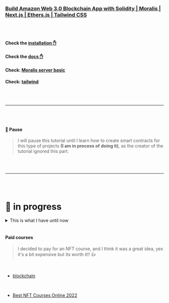 ### [Build Amazon Web 3.0 Blockchain App with Solidity | Moralis | Next.js | Ethers.js | Tailwind CSS](https://youtu.be/HMdwbq1JJT0)

 <br>
 <br>

#### Check the [installation ✋](https://github.com/nadiamariduena/amazon-clone-blockchain/blob/2-Auth-moralis-context/INSTALLATION.md)

#### Check the [docs ✋](https://github.com/nadiamariduena/amazon-clone-blockchain/blob/2-Auth-moralis-context/DOCS.md)

#### Check: [Moralis server basic](https://github.com/nadiamariduena/amazon-clone-blockchain/blob/2-Auth-moralis-context/MORALISSERVER.md)

#### Check: [tailwind](https://github.com/nadiamariduena/amazon-clone-blockchain/blob/2-Auth-moralis-context/TAILWIND.md)

 <br>
 <br>

---

 <br>
 <br>

#### 🔴 Pause

> I will pause this tutorial until I learn how to create smart contracts for this type of projects **(I am in process of doing it)**, as the creator of the tutorial ignored this part.

 <br>
 <br>

---

 <br>
 <br>

# 🚧 in progress

<details>
<summary>This is what I have until now</summary>

<br>

<!--
[<img src="./img-read/amazon-logo.gif"/>]() -->

### Showing the assets in our App

- Before adding the assets, we will need to create a new component in our App, this component will be called **components/Main.js**

<br>

- Add the following

```javascript
import React from "react";

const Main = () => {
  return <div>Main</div>;
};

export default Main;
```

<br>

#### Now go to the pages/indexjs and uncover the Main.js

```javascript
export default function Home() {
  return (
    <div className={styles.container}>
      <SideBar />
      <Main />
    </div>
  );
}
```

<br>

[<img src="./img-read/main-component.jpg"/>]()

<br>

#### Now lets start implementing the Main.js

- import the **context**

```javascript
import React, { useContext } from "react";
import { AmazonContext } from "../context/AmazonContext";
```

<br>

#### Next, add the following 3 components (hide them because you will have some errors after you add them)

```javascript
// <Header />
//   <Featured />
<Cards />
```

- In this 3 components we are going to store all the digital **assets**

<br>

#### Add the styles

```javascript
const styles = {
  container: `h-full w-full flex flex-col mt-[50px] pr-[50px] overflow-hidden`,
  recentTitle: `text-2xl font-bold text-center mb-[20px] text-center mt-[40px]`,
  recentTransactionsList: `flex flex-col`,
  transactionCard: `flex justify-between mb-[20px] p-[30px] bg-[#42667e] text-white rounded-xl shadow-xl font-bold gap-[20px] text-xl`,
};
```

<br>

##### At this point you will have an error, but its because we havent created the _Cards.js_ component

- Go to the components folder and create the Cards.js

- You should have something like this in the Main.js

```javascript
import React, { useContext, useEffect } from "react";
import { AmazonContext } from "../context/AmazonContext";
import Cards from "./Cards";

const Main = () => {
  //
  //
  const styles = {
    container: `h-full w-full flex flex-col mt-[50px] pr-[50px] overflow-hidden`,
    recentTitle: `text-2xl font-bold text-center mb-[20px] text-center mt-[40px]`,
    recentTransactionsList: `flex flex-col`,
    transactionCard: `flex justify-between mb-[20px] p-[30px] bg-[#42667e] text-white rounded-xl shadow-xl font-bold gap-[20px] text-xl`,
  };
  //
  //
  return (
    <div className={styles.container}>
      {/* <Header />
      <Featured /> */}
      <Cards />
    </div>
  );
};

export default Main;
```

<br>

- ✋ At this point you should be able to see the 'cards' text in your browser

<br>

#### Now add the following to the Cards.js components

<br>

```javascript
import React, { useContext } from "react";
import { AmazonContext } from "../context/AmazonContext";

const Cards = () => {
  //
  //
  const styles = {
    container: `h-full w-full flex flex-col ml-[20px] -mt-[50px]`,
    title: `text-xl font-bolder mb-[20px] mt-[30px]  ml-[30px]`,
    cards: `flex items-center  flex-wrap gap-[80px]`,
  };

  return (
    <div className={styles.container}>
      <div className={styles.title}>New Release</div>
      <div className={styles.cards}>
        // ✋ here we will be mapping into another component to grab the assets,
        So for every ASSET we will add a new card component, like so:
        <Card />✋
      </div>
    </div>
  );
};

export default Cards;
```

<br>
<br>

#### So for every ASSET we will add a new card component, like so:

```javascript

        <Card />✋
```

<br>

</details>

<br>

#### Paid courses

> I decided to pay for an NFT course, and I think it was a great idea, yes it's a bit expensive but its worth it!! 👍

<br>

- [blockchain](https://oxford.esmelearning.com/pages/oxford-blockchain-strategy-2?utm_source=g&utm_medium=paid_search&utm_campaign=OXF-BCH+|+Search+|+Tier+3+Countries+|+Non-Brand&utm_term=blockchain%20online%20course&utm_device=c_&utm_placement=&utm_content=Course+-+Broad&gclid=Cj0KCQjwnNyUBhCZARIsAI9AYlE65XjAAflYImQHf6wcjR4KDkufUPzt8zcLy3JiqO61wp1tepHzmQoaApPcEALw_wcB)

<br>

- [Best NFT Courses Online 2022](https://www.courselounge.com/nft-courses-online/)
